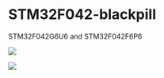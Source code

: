 # STM32F042-blackpill
 STM32F042G6U6 and STM32F042F6P6

![](images/DSCF1889.JPG)

![](images/DSCF1903.JPG)
